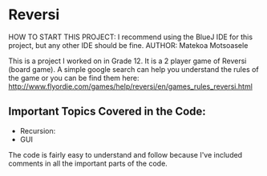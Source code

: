 # Reversi
HOW TO START THIS PROJECT: I recommend using the BlueJ IDE for this project, but any other IDE should be fine.
AUTHOR: Matekoa Motsoasele

This is a project I worked on in Grade 12. It is a 2 player game of Reversi (board game). A simple google search can help you understand the rules of the game or you can be find them here: http://www.flyordie.com/games/help/reversi/en/games_rules_reversi.html

## Important Topics Covered in the Code:
 - Recursion: 
 - GUI
 
The code is fairly easy to understand and follow because I've included comments in all the important parts of the code.
